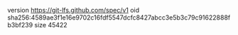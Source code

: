 version https://git-lfs.github.com/spec/v1
oid sha256:4589ae3f1e16e9702c16fdf5547dcfc8427abcc3e5b3c79c91622888fb3bf239
size 45422
